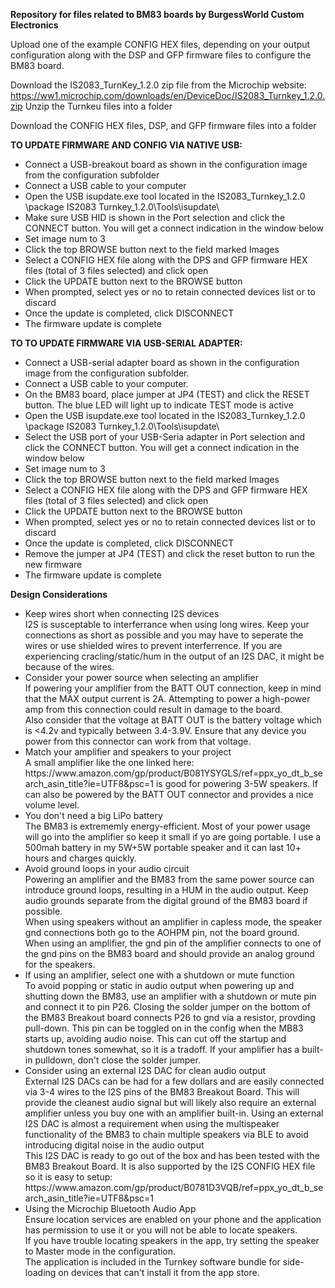 <B>Repository for files related to BM83 boards by BurgessWorld Custom Electronics</B>

Upload one of the example CONFIG HEX files, depending on your output configuration along with the DSP and GFP firmware files to configure the BM83 board.

Download the IS2083_TurnKey_1.2.0 zip file from the Microchip website:  https://ww1.microchip.com/downloads/en/DeviceDoc/IS2083_Turnkey_1.2.0.zip
Unzip the Turnkeu files into a folder

Download the CONFIG HEX files, DSP, and GFP firmware files into a folder

<B>TO UPDATE FIRMWARE AND CONFIG VIA NATIVE USB:</B>
<ul>
<li>Connect a USB-breakout board as shown in the configuration image from the configuration subfolder
<li>Connect a USB cable to your computer
<li>Open the USB isupdate.exe tool located in the IS2083_Turnkey_1.2.0 \package IS2083 Turnkey_1.2.0\Tools\isupdate\
<li>Make sure USB HID is shown in the Port selection and click the CONNECT button.  You will get a connect indication in the window below
<li>Set image num to 3
<li>Click the top BROWSE button next to the field marked Images
<li>Select a CONFIG HEX file along with the DPS and GFP firmware HEX files (total of 3 files selected) and click open
<li>Click the UPDATE button next to the BROWSE button
<li>When prompted, select yes or no to retain connected devices list or to discard
<li>Once the update is completed, click DISCONNECT
<li>The firmware update is complete
</ul>
  
<B>TO TO UPDATE FIRMWARE VIA USB-SERIAL ADAPTER:</B>
<ul>
<li>Connect a USB-serial adapter board as shown in the configuration image from the configuration subfolder.
<li>Connect a USB cable to your computer.
<li>On the BM83 board, place jumper at JP4 (TEST) and click the RESET button.  The blue LED will light up to indicate TEST mode is active
<li>Open the USB isupdate.exe tool located in the IS2083_Turnkey_1.2.0 \package IS2083 Turnkey_1.2.0\Tools\isupdate\
<li>Select the USB port of your USB-Seria adapter in Port selection and click the CONNECT button.  You will get a connect indication in the window below
<li>Set image num to 3
<li>Click the top BROWSE button next to the field marked Images
<li>Select a CONFIG HEX file along with the DPS and GFP firmware HEX files (total of 3 files selected) and click open
<li>Click the UPDATE button next to the BROWSE button
<li>When prompted, select yes or no to retain connected devices list or to discard
<li>Once the update is completed, click DISCONNECT
<li>Remove the jumper at JP4 (TEST) and click the reset button to run the new firmware
<li>The firmware update is complete
</ul>

<B>Design Considerations</B>
<ul>
<li>Keep wires short when connecting I2S devices<br>
I2S is susceptable to interferrance when using long wires.  Keep your connections as short as possible and you may have to seperate the wires or use shielded wires to prevent interferrence.  If you are experiencing cracling/static/hum in the output of an I2S DAC, it might be because of the wires.
<li>Consider your power source when selecting an amplifier<br>
If powering your amplifier from the BATT OUT connection, keep in mind that the MAX output current is 2A.  Attempting to power a high-power amp from this connection could result in damage to the board.<br>
Also consider that the voltage at BATT OUT is the battery voltage which is <4.2v and typically between 3.4-3.9V.  Ensure that any device you power from this connector can work from that voltage.
<li>Match your amplifier and speakers to your project<br>
A small amplifier like the one linked here:  https://www.amazon.com/gp/product/B081YSYGLS/ref=ppx_yo_dt_b_search_asin_title?ie=UTF8&psc=1  is good for powering 3-5W speakers.  If can also be powered by the BATT OUT connector and provides a nice volume level.<br>
<li>You don't need a big LiPo battery<br>
The BM83 is extrememly energy-efficient.  Most of your power usage will go into the amplifier so keep it small if yo are going portable.  I use a 500mah battery in my 5W+5W portable speaker and it can last 10+ hours and charges quickly.
<li>Avoid ground loops in your audio circuit<br>
Powering an amplifier and the BM83 from the same power source can introduce ground loops, resulting in a HUM in the audio output.  Keep audio grounds separate from the digital ground of the BM83 board if possible.<br>
When using speakers without an amplifier in capless mode, the speaker gnd connections both go to the AOHPM pin, not the board ground.<br>
When using an amplifier, the gnd pin of the amplifier connects to one of the gnd pins on the BM83 board and should provide an analog ground for the speakers.
<li>If using an amplifier, select one with a shutdown or mute function<br>
To avoid popping or static in audio output when powering up and shutting down the BM83, use an amplifier with a shutdown or mute pin and connect it to pin P26.  Closing the solder jumper on the bottom of the BM83 Breakout board connects P26 to gnd via a resistor, provding pull-down.  This pin can be toggled on in the config when the MB83 starts up, avoiding audio noise.  This can cut off the startup and shutdown tones somewhat, so it is a tradoff.  If your amplifier has a built-in pulldown, don't close the solder jumper.
<li>Consider using an external I2S DAC for clean audio output<br>
External I2S DACs can be had for a few dollars and are easily connected via 3-4 wires to the I2S pins of the BM83 Breakout Board.  This will provide the cleanest audio signal but will likely also require an external amplifier unless you buy one with an amplifier built-in.
Using an external I2S DAC is almost a requirement when using the multispeaker functionality of the BM83 to chain multiple speakers via BLE to avoid introducing digital noise in the audio output<br>
This I2S DAC is ready to go out of the box and has been tested with the BM83 Breakout Board.  It is also supported by the I2S CONFIG HEX file so it is easy to setup:  https://www.amazon.com/gp/product/B0781D3VQB/ref=ppx_yo_dt_b_search_asin_title?ie=UTF8&psc=1<br>
<li>Using the Microchip Bluetooth Audio App<br>
Ensure location services are enabled on your phone and the application has permission to use it or you will not be able to locate speakers.<br>
If you have trouble locating speakers in the app, try setting the speaker to Master mode in the configuration.<br>
The application is included in the Turnkey software bundle for side-loading on devices that can't install it from the app store.<br>
</ul>
